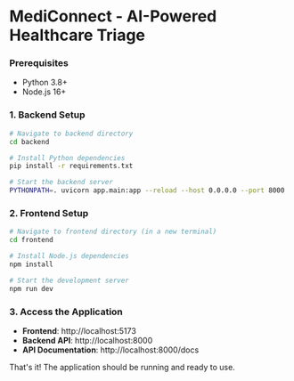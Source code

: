 # MediConnect - AI-Powered Healthcare Triage

### Prerequisites
- Python 3.8+
- Node.js 16+

### 1. Backend Setup

```bash
# Navigate to backend directory
cd backend

# Install Python dependencies
pip install -r requirements.txt

# Start the backend server
PYTHONPATH=. uvicorn app.main:app --reload --host 0.0.0.0 --port 8000
```

### 2. Frontend Setup

```bash
# Navigate to frontend directory (in a new terminal)
cd frontend

# Install Node.js dependencies
npm install

# Start the development server
npm run dev
```

### 3. Access the Application

- **Frontend**: http://localhost:5173
- **Backend API**: http://localhost:8000
- **API Documentation**: http://localhost:8000/docs



That's it! The application should be running and ready to use.